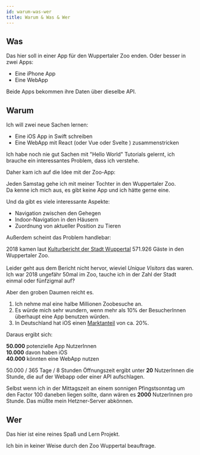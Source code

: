 ```yaml
---
id: warum-was-wer
title: Warum & Was & Wer
---
```


## Was

Das hier soll in einer App für den Wuppertaler Zoo enden.
Oder besser in zwei Apps: 

* Eine iPhone App
* Eine WebApp

Beide Apps bekommen ihre Daten über dieselbe API.

## Warum

Ich will zwei neue Sachen lernen: 

* Eine iOS App in Swift schreiben
* Eine WebApp mit React (oder Vue oder Svelte ) zusammenstricken

Ich habe noch nie gut Sachen mit "Hello World" Tutorials gelernt, 
ich brauche ein interessantes Problem, dass ich verstehe.

Daher kam ich auf die Idee mit der Zoo-App:

Jeden Samstag gehe ich mit meiner Tochter in den Wuppertaler Zoo.<br/>
Da kenne ich mich aus, es gibt keine App und ich hätte gerne eine.

Und da gibt es viele interessante Aspekte:

* Navigation zwischen den Gehegen
* Indoor-Navigation in den Häusern
* Zuordnung von aktueller Position zu Tieren

Außerdem scheint das Problem handlebar:

2018 kamen laut [Kulturbericht der Stadt Wuppertal](https://www.wuppertal.de/vv/produkte/200/102370100000358034.php) 571.926 Gäste in den Wuppertaler Zoo.<br/>  
Leider geht aus dem Bericht nicht hervor, wieviel *Unique Visitors* das waren.
Ich war 2018 ungefähr 50mal im Zoo, tauche ich in der Zahl der Stadt einmal oder fünfzigmal auf?

Aber den groben Daumen reicht es.

1. Ich nehme mal eine halbe Millionen Zoobesuche an.
2. Es würde mich sehr wundern, wenn mehr als 10% der BesucherInnen überhaupt eine App benutzen würden.
3. In Deutschland hat iOS einen [Marktanteil](https://de.statista.com/statistik/daten/studie/256790/umfrage/marktanteile-von-android-und-ios-am-smartphone-absatz-in-deutschland/) von ca. 20%.

Daraus ergibt sich:

**50.000** potenzielle App NutzerInnen<br/>
**10.000** davon haben iOS<br/>
**40.000** könnten eine WebApp nutzen<br/>

50.000 / 365 Tage / 8 Stunden Öffnungszeit ergibt unter **20** NutzerInnen die Stunde, die auf der Webapp oder einer API aufschlagen.
 
Selbst wenn ich in der Mittagszeit an einem sonnigen Pfingstsonntag um den Factor 100 daneben liegen sollte, dann wären es **2000** NutzerInnen pro Stunde.
Das müßte mein Hetzner-Server abkönnen.

## Wer

Das hier ist eine reines Spaß und Lern Projekt.

Ich bin in keiner Weise durch den Zoo Wuppertal beauftrage.